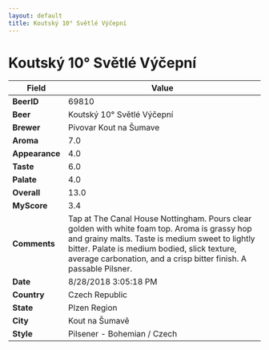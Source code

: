 ```yaml
---
layout: default
title: Koutský 10° Světlé Výčepní
---
```


# Koutský 10° Světlé Výčepní

| Field         | Value     |
|---------------|-----------|
| **BeerID** | 69810 |
| **Beer** | Koutský 10° Světlé Výčepní |
| **Brewer** | Pivovar Kout na Šumave |
| **Aroma** | 7.0 |
| **Appearance** | 4.0 |
| **Taste** | 6.0 |
| **Palate** | 4.0 |
| **Overall** | 13.0 |
| **MyScore** | 3.4 |
| **Comments** | Tap at The Canal House Nottingham. Pours clear golden with white foam top. Aroma is grassy hop and grainy malts. Taste is medium sweet to lightly bitter. Palate is medium bodied, slick texture, average carbonation, and a crisp bitter finish. A passable Pilsner. |
| **Date** | 8/28/2018 3:05:18 PM |
| **Country** | Czech Republic |
| **State** | Plzen Region |
| **City** | Kout na Šumavě |
| **Style** | Pilsener - Bohemian / Czech |
